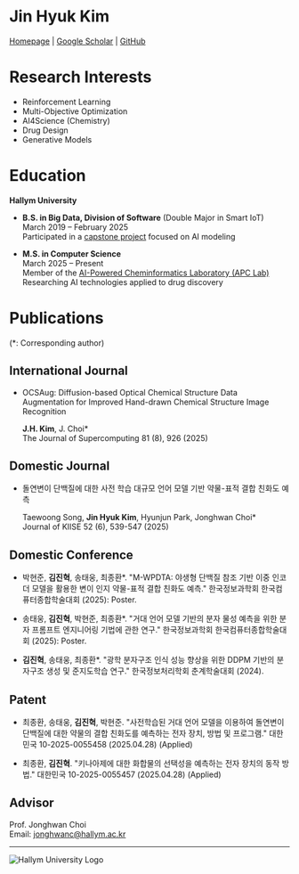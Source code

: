 # Jin Hyuk Kim

[Homepage](https://www.notion.so/Jin-s-Study-194ee3c1d96b80a2b0cce212cc8d597e) | [Google Scholar](https://scholar.google.co.kr/citations?user=8ly72dcAAAAJ&hl=en) | [GitHub](https://github.com/jjjabcd)


# Research Interests

- Reinforcement Learning  
- Multi-Objective Optimization  
- AI4Science (Chemistry)  
- Drug Design  
- Generative Models  

# Education

**Hallym University**

- **B.S. in Big Data, Division of Software** (Double Major in Smart IoT)  
  March 2019 – February 2025  
  Participated in a [capstone project](https://www.notion.so/CanChem-198ee3c1d96b81c0b665fe2caa898abb?source=copy_link) focused on AI modeling

- **M.S. in Computer Science**  
  March 2025 – Present  
  Member of the [AI-Powered Cheminformatics Laboratory (APC Lab)](https://sites.google.com/view/hallym-apclab/home?authuser=0)  
  Researching AI technologies applied to drug discovery



# Publications

(*: Corresponding author)

## International Journal

- OCSAug: Diffusion-based Optical Chemical Structure Data Augmentation for Improved Hand-drawn Chemical Structure Image Recognition

  **J.H. Kim**, J. Choi*  
  The Journal of Supercomputing 81 (8), 926 (2025)  


## Domestic Journal

- 돌연변이 단백질에 대한 사전 학습 대규모 언어 모델 기반 약물-표적 결합 친화도 예측

  Taewoong Song, **Jin Hyuk Kim**, Hyunjun Park, Jonghwan Choi*  
  Journal of KIISE 52 (6), 539-547 (2025)  

## Domestic Conference

- 박현준, **김진혁**, 송태웅, 최종환*. "M-WPDTA: 야생형 단백질 참조 기반 이중 인코더 모델을 활용한 변이 인지 약물-표적 결합 친화도 예측." 한국정보과학회 한국컴퓨터종합학술대회 (2025): Poster.

- 송태웅, **김진혁**, 박현준, 최종환*. "거대 언어 모델 기반의 분자 물성 예측을 위한 분자 프롬프트 엔지니어링 기법에 관한 연구." 한국정보과학회 한국컴퓨터종합학술대회 (2025): Poster.

- **김진혁**, 송태웅, 최종환*. "광학 분자구조 인식 성능 향상을 위한 DDPM 기반의 분자구조 생성 및 준지도학습 연구." 한국정보처리학회 춘계학술대회 (2024).

## Patent

- 최종환, 송태웅, **김진혁**, 박현준. "사전학습된 거대 언어 모델을 이용하여 돌연변이 단백질에 대한 약물의 결합 친화도를 예측하는 전자 장치, 방법 및 프로그램." 대한민국 10-2025-0055458 (2025.04.28) (Applied)

- 최종환, **김진혁**. "키나아제에 대한 화합물의 선택성을 예측하는 전자 장치의 동작 방법." 대한민국 10-2025-0055457 (2025.04.28) (Applied)

## Advisor

Prof. Jonghwan Choi  
Email: jonghwanc@hallym.ac.kr

---

![Hallym University Logo](https://www.hallym.ac.kr/.resources/hallym_univ_theme/hallym/ko/img/abouthallym/symbol-ui-emblem1.png)
